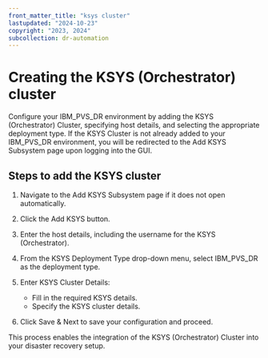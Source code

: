 ```yaml
---
front_matter_title: "ksys cluster"
lastupdated: "2024-10-23"
copyright: "2023, 2024"
subcollection: dr-automation
---
```

# Creating the KSYS (Orchestrator) cluster

Configure your IBM_PVS_DR environment by adding the KSYS (Orchestrator) Cluster, specifying host details, and selecting the appropriate deployment type. If the KSYS Cluster is not already added to your IBM_PVS_DR environment, you will be redirected to the Add KSYS Subsystem page upon logging into the GUI.

## Steps to add the KSYS cluster

1. Navigate to the Add KSYS Subsystem page if it does not open automatically.

2. Click the Add KSYS button.

3. Enter the host details, including the username for the KSYS (Orchestrator).

4. From the KSYS Deployment Type drop-down menu, select IBM_PVS_DR as the deployment type.

5. Enter KSYS Cluster Details:  
   - Fill in the required KSYS details.  
   - Specify the KSYS cluster details.

6. Click Save & Next to save your configuration and proceed.

This process enables the integration of the KSYS (Orchestrator) Cluster into your disaster recovery setup.
